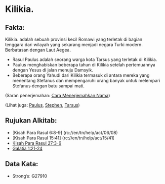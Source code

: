 # Kilikia.

## Fakta: 

Kilikia. adalah sebuah provinsi kecil Romawi yang terletak di bagian tenggara dari wilayah yang sekarang menjadi negara Turki modern. Berbatasan dengan Laut Aegea. 

* Rasul Paulus adalah seorang warga kota Tarsus yang terletak di Kilikia.
* Paulus menghabiskan beberapa tahun di Kilikia setelah pertemuannya dengan Yesus di jalan menuju Damsyik.
* Beberapa orang Yahudi dari Kilikia termasuk di antara mereka yang menentang Stefanus dan mempengaruhi orang banyak untuk melempari Stefanus dengan batu sampai mati. 

(Saran penerjemahan: [Cara Menerjemahkan Nama](rc://en/ta/man/translate/translate-names)) 

(Lihat juga: [Paulus](../names/paul.md), [Stephen](../names/stephen.md), [Tarsus](../names/tarsus.md)) 

## Rujukan Alkitab:

* [Kisah Para Rasul 6:8-9] (rc://en/tn/help/act/06/08)
* [Kisah Para Rasul 15:41] (rc://en/tn/help/act/15/41)
* [Kisah Para Rasul 27:3-6](rc://en/tn/help/act/27/03)
* [Galatia 1:21-24](rc://en/tn/help/gal/01/21) 

## Data Kata:

* Strong’s: G27910
